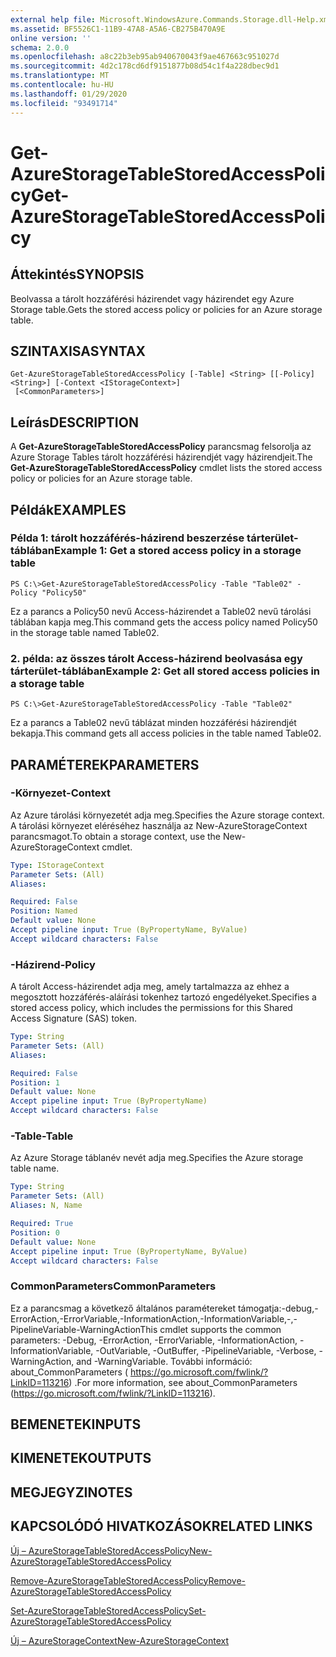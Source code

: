 ```yaml
---
external help file: Microsoft.WindowsAzure.Commands.Storage.dll-Help.xml
ms.assetid: BF5526C1-11B9-47A8-A5A6-CB275B470A9E
online version: ''
schema: 2.0.0
ms.openlocfilehash: a8c22b3eb95ab940670043f9ae467663c951027d
ms.sourcegitcommit: 4d2c178cd6df9151877b08d54c1f4a228dbec9d1
ms.translationtype: MT
ms.contentlocale: hu-HU
ms.lasthandoff: 01/29/2020
ms.locfileid: "93491714"
---
```

# <span data-ttu-id="04b8b-101">Get-AzureStorageTableStoredAccessPolicy</span><span class="sxs-lookup"><span data-stu-id="04b8b-101">Get-AzureStorageTableStoredAccessPolicy</span></span>

## <span data-ttu-id="04b8b-102">Áttekintés</span><span class="sxs-lookup"><span data-stu-id="04b8b-102">SYNOPSIS</span></span>
<span data-ttu-id="04b8b-103">Beolvassa a tárolt hozzáférési házirendet vagy házirendet egy Azure Storage table.</span><span class="sxs-lookup"><span data-stu-id="04b8b-103">Gets the stored access policy or policies for an Azure storage table.</span></span>

## <span data-ttu-id="04b8b-104">SZINTAXISA</span><span class="sxs-lookup"><span data-stu-id="04b8b-104">SYNTAX</span></span>

```
Get-AzureStorageTableStoredAccessPolicy [-Table] <String> [[-Policy] <String>] [-Context <IStorageContext>]
 [<CommonParameters>]
```

## <span data-ttu-id="04b8b-105">Leírás</span><span class="sxs-lookup"><span data-stu-id="04b8b-105">DESCRIPTION</span></span>
<span data-ttu-id="04b8b-106">A **Get-AzureStorageTableStoredAccessPolicy** parancsmag felsorolja az Azure Storage Tables tárolt hozzáférési házirendjét vagy házirendjeit.</span><span class="sxs-lookup"><span data-stu-id="04b8b-106">The **Get-AzureStorageTableStoredAccessPolicy** cmdlet lists the stored access policy or policies for an Azure storage table.</span></span>

## <span data-ttu-id="04b8b-107">Példák</span><span class="sxs-lookup"><span data-stu-id="04b8b-107">EXAMPLES</span></span>

### <span data-ttu-id="04b8b-108">Példa 1: tárolt hozzáférés-házirend beszerzése tárterület-táblában</span><span class="sxs-lookup"><span data-stu-id="04b8b-108">Example 1: Get a stored access policy in a storage table</span></span>
```
PS C:\>Get-AzureStorageTableStoredAccessPolicy -Table "Table02" -Policy "Policy50"
```

<span data-ttu-id="04b8b-109">Ez a parancs a Policy50 nevű Access-házirendet a Table02 nevű tárolási táblában kapja meg.</span><span class="sxs-lookup"><span data-stu-id="04b8b-109">This command gets the access policy named Policy50 in the storage table named Table02.</span></span>

### <span data-ttu-id="04b8b-110">2. példa: az összes tárolt Access-házirend beolvasása egy tárterület-táblában</span><span class="sxs-lookup"><span data-stu-id="04b8b-110">Example 2: Get all stored access policies in a storage table</span></span>
```
PS C:\>Get-AzureStorageTableStoredAccessPolicy -Table "Table02"
```

<span data-ttu-id="04b8b-111">Ez a parancs a Table02 nevű táblázat minden hozzáférési házirendjét bekapja.</span><span class="sxs-lookup"><span data-stu-id="04b8b-111">This command gets all access policies in the table named Table02.</span></span>

## <span data-ttu-id="04b8b-112">PARAMÉTEREK</span><span class="sxs-lookup"><span data-stu-id="04b8b-112">PARAMETERS</span></span>

### <span data-ttu-id="04b8b-113">-Környezet</span><span class="sxs-lookup"><span data-stu-id="04b8b-113">-Context</span></span>
<span data-ttu-id="04b8b-114">Az Azure tárolási környezetét adja meg.</span><span class="sxs-lookup"><span data-stu-id="04b8b-114">Specifies the Azure storage context.</span></span>
<span data-ttu-id="04b8b-115">A tárolási környezet eléréséhez használja az New-AzureStorageContext parancsmagot.</span><span class="sxs-lookup"><span data-stu-id="04b8b-115">To obtain a storage context, use the New-AzureStorageContext cmdlet.</span></span>

```yaml
Type: IStorageContext
Parameter Sets: (All)
Aliases: 

Required: False
Position: Named
Default value: None
Accept pipeline input: True (ByPropertyName, ByValue)
Accept wildcard characters: False
```

### <span data-ttu-id="04b8b-116">-Házirend</span><span class="sxs-lookup"><span data-stu-id="04b8b-116">-Policy</span></span>
<span data-ttu-id="04b8b-117">A tárolt Access-házirendet adja meg, amely tartalmazza az ehhez a megosztott hozzáférés-aláírási tokenhez tartozó engedélyeket.</span><span class="sxs-lookup"><span data-stu-id="04b8b-117">Specifies a stored access policy, which includes the permissions for this Shared Access Signature (SAS) token.</span></span>

```yaml
Type: String
Parameter Sets: (All)
Aliases: 

Required: False
Position: 1
Default value: None
Accept pipeline input: True (ByPropertyName)
Accept wildcard characters: False
```

### <span data-ttu-id="04b8b-118">-Table</span><span class="sxs-lookup"><span data-stu-id="04b8b-118">-Table</span></span>
<span data-ttu-id="04b8b-119">Az Azure Storage táblanév nevét adja meg.</span><span class="sxs-lookup"><span data-stu-id="04b8b-119">Specifies the Azure storage table name.</span></span>

```yaml
Type: String
Parameter Sets: (All)
Aliases: N, Name

Required: True
Position: 0
Default value: None
Accept pipeline input: True (ByPropertyName, ByValue)
Accept wildcard characters: False
```

### <span data-ttu-id="04b8b-120">CommonParameters</span><span class="sxs-lookup"><span data-stu-id="04b8b-120">CommonParameters</span></span>
<span data-ttu-id="04b8b-121">Ez a parancsmag a következő általános paramétereket támogatja:-debug,-ErrorAction,-ErrorVariable,-InformationAction,-InformationVariable,-,-PipelineVariable-WarningAction</span><span class="sxs-lookup"><span data-stu-id="04b8b-121">This cmdlet supports the common parameters: -Debug, -ErrorAction, -ErrorVariable, -InformationAction, -InformationVariable, -OutVariable, -OutBuffer, -PipelineVariable, -Verbose, -WarningAction, and -WarningVariable.</span></span> <span data-ttu-id="04b8b-122">További információ: about_CommonParameters ( https://go.microsoft.com/fwlink/?LinkID=113216) .</span><span class="sxs-lookup"><span data-stu-id="04b8b-122">For more information, see about_CommonParameters (https://go.microsoft.com/fwlink/?LinkID=113216).</span></span>

## <span data-ttu-id="04b8b-123">BEMENETEK</span><span class="sxs-lookup"><span data-stu-id="04b8b-123">INPUTS</span></span>

## <span data-ttu-id="04b8b-124">KIMENETEK</span><span class="sxs-lookup"><span data-stu-id="04b8b-124">OUTPUTS</span></span>

## <span data-ttu-id="04b8b-125">MEGJEGYZI</span><span class="sxs-lookup"><span data-stu-id="04b8b-125">NOTES</span></span>

## <span data-ttu-id="04b8b-126">KAPCSOLÓDÓ HIVATKOZÁSOK</span><span class="sxs-lookup"><span data-stu-id="04b8b-126">RELATED LINKS</span></span>

[<span data-ttu-id="04b8b-127">Új – AzureStorageTableStoredAccessPolicy</span><span class="sxs-lookup"><span data-stu-id="04b8b-127">New-AzureStorageTableStoredAccessPolicy</span></span>](./New-AzureStorageTableStoredAccessPolicy.md)

[<span data-ttu-id="04b8b-128">Remove-AzureStorageTableStoredAccessPolicy</span><span class="sxs-lookup"><span data-stu-id="04b8b-128">Remove-AzureStorageTableStoredAccessPolicy</span></span>](./Remove-AzureStorageTableStoredAccessPolicy.md)

[<span data-ttu-id="04b8b-129">Set-AzureStorageTableStoredAccessPolicy</span><span class="sxs-lookup"><span data-stu-id="04b8b-129">Set-AzureStorageTableStoredAccessPolicy</span></span>](./Set-AzureStorageTableStoredAccessPolicy.md)

[<span data-ttu-id="04b8b-130">Új – AzureStorageContext</span><span class="sxs-lookup"><span data-stu-id="04b8b-130">New-AzureStorageContext</span></span>](./New-AzureStorageContext.md)


